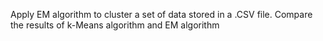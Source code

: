 Apply EM algorithm to cluster a set of data stored in a .CSV file. Compare the results of k-Means algorithm and EM algorithm
